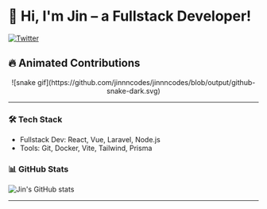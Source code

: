 # 👋 Hi, I'm Jin – a Fullstack Developer!

[![Twitter](https://img.shields.io/badge/Twitter-@jinnncodes-1DA1F2?style=flat&logo=twitter&logoColor=white)](https://x.com/jinnncodes)

## 🔥 Animated Contributions

<div align="center">
  ![snake gif](https://github.com/jinnncodes/jinnncodes/blob/output/github-snake-dark.svg)
</div>

---

### 🛠️ Tech Stack

- Fullstack Dev: React, Vue, Laravel, Node.js
- Tools: Git, Docker, Vite, Tailwind, Prisma

### 📊 GitHub Stats

![Jin's GitHub stats](https://github-readme-stats.vercel.app/api?username=JinYourUsername&show_icons=true&theme=tokyonight)

---
